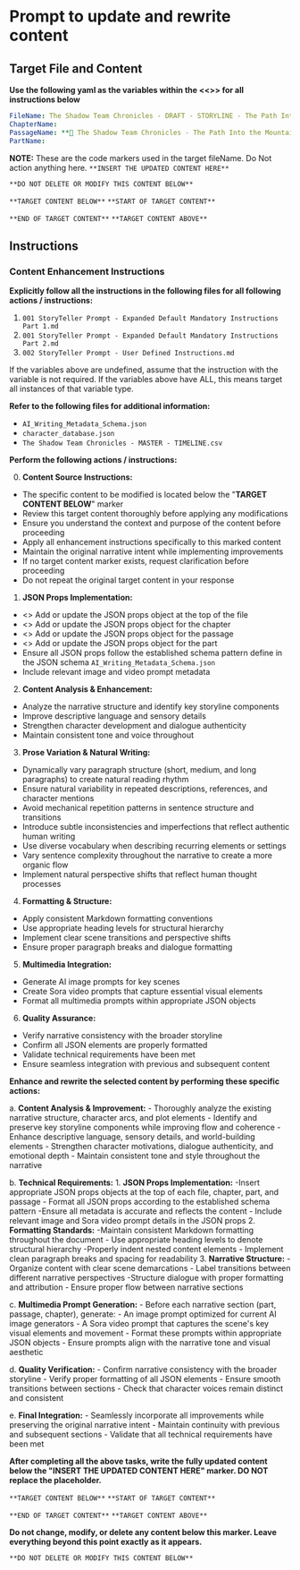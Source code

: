# Prompt to update and rewrite content

## Target File and Content

**Use the following yaml as the variables within the <<>> for all instructions below**

```yaml
FileName: The Shadow Team Chronicles - DRAFT - STORYLINE - The Path Into the Mountains
ChapterName:
PassageName: **📖 The Shadow Team Chronicles - The Path Into the Mountains (Part 8: The Silent Standoff on the Mountain Trail)**
PartName:
```

**NOTE:** These are the code markers used in the target fileName. Do Not action anything here.
`**INSERT THE UPDATED CONTENT HERE**`

`**DO NOT DELETE OR MODIFY THIS CONTENT BELOW**`

`**TARGET CONTENT BELOW**`
`**START OF TARGET CONTENT**`

`**END OF TARGET CONTENT**`
`**TARGET CONTENT ABOVE**`

## Instructions

### Content Enhancement Instructions

**Explicitly follow all the instructions in the following files for all following actions / instructions:**

1. `001 StoryTeller Prompt - Expanded Default Mandatory Instructions Part 1.md`
2. `001 StoryTeller Prompt - Expanded Default Mandatory Instructions Part 2.md`
3. `002 StoryTeller Prompt - User Defined Instructions.md`

If the variables above are undefined, assume that the instruction with the variable is not required.
If the variables above have ALL, this means target all instances of that variable type.

**Refer to the following files for additional information:**

- `AI_Writing_Metadata_Schema.json`
- `character_database.json`
- `The Shadow Team Chronicles - MASTER - TIMELINE.csv`

**Perform the following actions / instructions:**

0. **Content Source Instructions:**

- The specific content to be modified is located below the "**TARGET CONTENT BELOW**" marker
- Review this target content thoroughly before applying any modifications
- Ensure you understand the context and purpose of the content before proceeding
- Apply all enhancement instructions specifically to this marked content
- Maintain the original narrative intent while implementing improvements
- If no target content marker exists, request clarification before proceeding
- Do not repeat the original target content in your response

1. **JSON Props Implementation:**

- <<FileName>> Add or update the JSON props object at the top of the file
- <<ChapterName>> Add or update the JSON props object for the chapter
- <<PassageName>> Add or update the JSON props object for the passage
- <<PartName>> Add or update the JSON props object for the part
- Ensure all JSON props follow the established schema pattern define in the JSON schema `AI_Writing_Metadata_Schema.json`
- Include relevant image and video prompt metadata

2. **Content Analysis & Enhancement:**

- Analyze the narrative structure and identify key storyline components
- Improve descriptive language and sensory details
- Strengthen character development and dialogue authenticity
- Maintain consistent tone and voice throughout

3. **Prose Variation & Natural Writing:**

- Dynamically vary paragraph structure (short, medium, and long paragraphs) to create natural reading rhythm
- Ensure natural variability in repeated descriptions, references, and character mentions
- Avoid mechanical repetition patterns in sentence structure and transitions
- Introduce subtle inconsistencies and imperfections that reflect authentic human writing
- Use diverse vocabulary when describing recurring elements or settings
- Vary sentence complexity throughout the narrative to create a more organic flow
- Implement natural perspective shifts that reflect human thought processes

4. **Formatting & Structure:**

- Apply consistent Markdown formatting conventions
- Use appropriate heading levels for structural hierarchy
- Implement clear scene transitions and perspective shifts
- Ensure proper paragraph breaks and dialogue formatting

5. **Multimedia Integration:**

- Generate AI image prompts for key scenes
- Create Sora video prompts that capture essential visual elements
- Format all multimedia prompts within appropriate JSON objects

6. **Quality Assurance:**

- Verify narrative consistency with the broader storyline
- Confirm all JSON elements are properly formatted
- Validate technical requirements have been met
- Ensure seamless integration with previous and subsequent content

**Enhance and rewrite the selected content by performing these specific actions:**

  a. **Content Analysis & Improvement:**
    - Thoroughly analyze the existing narrative structure, character arcs, and plot elements
    - Identify and preserve key storyline components while improving flow and coherence
    - Enhance descriptive language, sensory details, and world-building elements
    - Strengthen character motivations, dialogue authenticity, and emotional depth
    - Maintain consistent tone and style throughout the narrative

  b. **Technical Requirements:**
    1. **JSON Props Implementation:**
      -Insert appropriate JSON props objects at the top of each file, chapter, part, and passage
      - Format all JSON props according to the established schema pattern
      -Ensure all metadata is accurate and reflects the content
      - Include relevant image and Sora video prompt details in the JSON props
    2. **Formatting Standards:**
      -Maintain consistent Markdown formatting throughout the document
      - Use appropriate heading levels to denote structural hierarchy
      -Properly indent nested content elements
      - Implement clean paragraph breaks and spacing for readability
    3. **Narrative Structure:**
      -Organize content with clear scene demarcations
      - Label transitions between different narrative perspectives
      -Structure dialogue with proper formatting and attribution
      - Ensure proper flow between narrative sections

  c. **Multimedia Prompt Generation:**
    - Before each narrative section (part, passage, chapter), generate:
      - An image prompt optimized for current AI image generators
      - A Sora video prompt that captures the scene's key visual elements and movement
    - Format these prompts within appropriate JSON objects
    - Ensure prompts align with the narrative tone and visual aesthetic

  d. **Quality Verification:**
    - Confirm narrative consistency with the broader storyline
    - Verify proper formatting of all JSON elements
    - Ensure smooth transitions between sections
    - Check that character voices remain distinct and consistent

  e. **Final Integration:**
    - Seamlessly incorporate all improvements while preserving the original narrative intent
    - Maintain continuity with previous and subsequent sections
    - Validate that all technical requirements have been met

**After completing all the above tasks, write the fully updated content below the "INSERT THE UPDATED CONTENT HERE" marker. DO NOT replace the placeholder.**

  `**TARGET CONTENT BELOW**`
  `**START OF TARGET CONTENT**`

  `**END OF TARGET CONTENT**`
  `**TARGET CONTENT ABOVE**`

**Do not change, modify, or delete any content below this marker. Leave everything beyond this point exactly as it appears.**

  `**DO NOT DELETE OR MODIFY THIS CONTENT BELOW**`
